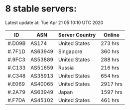 # 8 stable servers:

Latest update at: Tue Apr 21 05:10:10 UTC 2020

| ID | ASN | Server Country | Online |
| -- | --- | -------------- | ------ |
| #.D09B | AS174 | United States | 273 hrs |
| #.7F1D | AS63949 | Singapore | 360 hrs |
| #.9FC3 | AS53889 | United States | 288 hrs |
| #.C133 | AS51659 | Russia | 216 hrs |
| #.C348 | AS35913 | United States | 654 hrs |
| #.E069 | AS40065 | United States | 2917 hrs |
| #.2A79 | AS63949 | Japan | 1597 hrs |
| #.F7DA | AS45102 | United States | 461 hrs |

